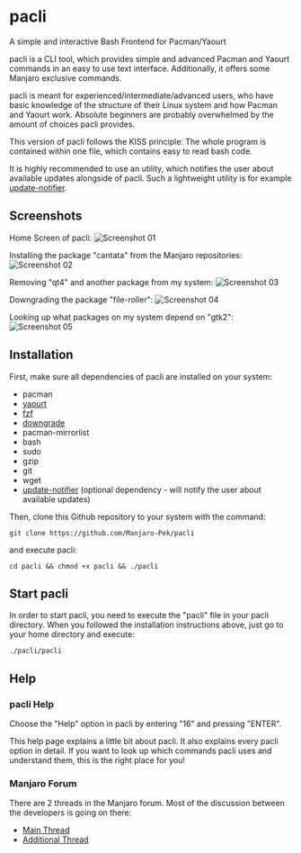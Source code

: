 # pacli
A simple and interactive Bash Frontend for Pacman/Yaourt

pacli is a CLI tool, which provides simple and advanced Pacman and Yaourt commands in an easy to use text interface. Additionally, it offers some Manjaro exclusive commands.

pacli is meant for experienced/intermediate/advanced users, who have basic knowledge of the structure of their Linux system and how Pacman and Yaourt work. Absolute beginners are probably overwhelmed by the amount of choices pacli provides.

This version of pacli follows the KISS principle: The whole program is contained within one file, which contains easy to read bash code.

It is highly recommended to use an utility, which notifies the user about available updates alongside of pacli. Such a lightweight utility is for example [update-notifier](https://github.com/Chrysostomus/update-notifier).


## Screenshots

Home Screen of pacli:
![Screenshot 01](http://i.imgur.com/UlECqkm.png)

Installing the package "cantata" from the Manjaro repositories:
![Screenshot 02](http://i.imgur.com/m1Kzp8U.png)

Removing "qt4" and another package from my system:
![Screenshot 03](http://i.imgur.com/jJKrdp5.png)

Downgrading the package "file-roller":
![Screenshot 04](http://i.imgur.com/kKzqbSl.png)

Looking up what packages on my system depend on "gtk2":
![Screenshot 05](http://i.imgur.com/dVfXdLj.png)


## Installation

First, make sure all dependencies of pacli are installed on your system:
- pacman
- [yaourt](https://wiki.archlinux.org/index.php/Yaourt)
- [fzf](https://aur.archlinux.org/packages/fzf/)
- [downgrade](https://aur.archlinux.org/packages/downgrade/)
- pacman-mirrorlist
- bash
- sudo
- gzip
- git
- wget
- [update-notifier](https://github.com/Chrysostomus/update-notifier) (optional dependency - will notify the user about available updates)

Then, clone this Github repository to your system with the command:
```
git clone https://github.com/Manjaro-Pek/pacli
```
and execute pacli:
```
cd pacli && chmod +x pacli && ./pacli
```


## Start pacli
In order to start pacli, you need to execute the "pacli" file in your pacli directory. When you followed the installation instructions above, just go to your home directory and execute:
```
./pacli/pacli
```


## Help

### pacli Help
Choose the "Help" option in pacli by entering "16" and pressing "ENTER". 

This help page explains a little bit about pacli. It also explains every pacli option in detail. If you want to look up which commands pacli uses and understand them, this is the right place for you!

### Manjaro Forum
There are 2 threads in the Manjaro forum. Most of the discussion between the developers is going on there:
 - [Main Thread](https://forum.manjaro.org/index.php?topic=21399.0)
 - [Additional Thread](https://forum.manjaro.org/index.php?topic=28563.0)

